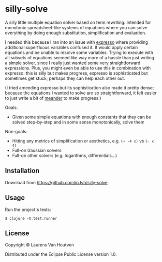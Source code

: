 # silly-solve

A silly little multiple equation solver based on term rewriting. Intended for
monotonic spreadsheet-like systems of equations where you can solve everything
by doing enough substitution, simplification and evaluation.

I needed this because I ran into an issue with [expresso][] where providing
additional superfluous variables confused it. It would apply certain equations
and be unable to resolve some variables. Trying to execute with all subsets of
equations seemed like way more of a hassle than just writing a simple solver,
since I really just wanted some very straightforward expressions. Plus, you
might even be able to use this in combination with expresso: this is silly but
makes progress, expresso is sophisticated but sometimes get stuck; perhaps they
can help each other out.

(I tried amending expresso but its sophistication also made it pretty dense;
because the equations I wanted to solve are so straightforward, it felt easier
to just write a bit of [meander][] to make progress.)

[expresso]: https://github.com/clojure-numerics/expresso
[meander]: https://github.com/noprompt/meander

Goals:

* Given some simple equations with enough constants that they can be solved
  step-by-step and in some sense monotonically, solve them

Non-goals:

* Hitting any metrics of simplification or aesthetics, e.g. `(+ -4 x)` vs `(- x 4)`
* Full-on Gaussian solvers
* Full-on other solvers (e.g. logarithms, differentials...)

## Installation

Download from https://github.com/io.lvh/silly-solve

## Usage

Run the project's tests:

    $ clojure -X:test:runner

## License

Copyright © Laurens Van Houtven

Distributed under the Eclipse Public License version 1.0.
